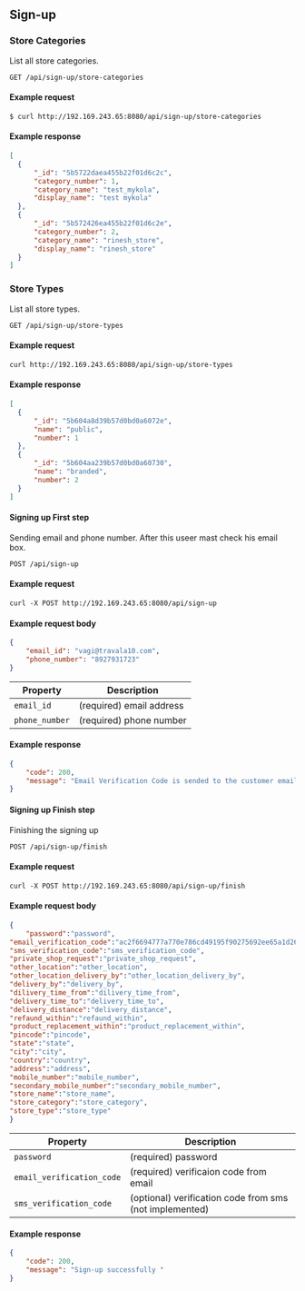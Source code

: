## Sign-up

### Store Categories

List all store categories.

```endpoint
GET /api/sign-up/store-categories
```

#### Example request

```curl
$ curl http://192.169.243.65:8080/api/sign-up/store-categories
```

#### Example response

```json
[
  {
      "_id": "5b5722daea455b22f01d6c2c",
      "category_number": 1,
      "category_name": "test_mykola",
      "display_name": "test mykola"
  },
  {
      "_id": "5b572426ea455b22f01d6c2e",
      "category_number": 2,
      "category_name": "rinesh_store",
      "display_name": "rinesh_store"
  }
]
```

### Store Types

List all store types.

```endpoint
GET /api/sign-up/store-types
```

#### Example request

```curl
curl http://192.169.243.65:8080/api/sign-up/store-types
```

#### Example response

```json
[
  {
      "_id": "5b604a8d39b57d0bd0a6072e",
      "name": "public",
      "number": 1
  },
  {
      "_id": "5b604aa239b57d0bd0a60730",
      "name": "branded",
      "number": 2
  }
]
```

#### Signing up First step
Sending email and phone number. After this useer mast check his email box.

```endpoint
POST /api/sign-up
```

#### Example request

```curl
curl -X POST http://192.169.243.65:8080/api/sign-up
```

#### Example request body

```json
{
	"email_id": "vagi@travala10.com",
	"phone_number": "8927931723"
}
```

Property | Description
---|---
`email_id` | (required) email address
`phone_number` | (required) phone number

#### Example response

```json
{
    "code": 200,
    "message": "Email Verification Code is sended to the customer email"
}
```

#### Signing up Finish step
Finishing the signing up

```endpoint
POST /api/sign-up/finish
```

#### Example request

```curl
curl -X POST http://192.169.243.65:8080/api/sign-up/finish
```

#### Example request body

```json
{
	"password":"password",
"email_verification_code":"ac2f6694777a770e786cd49195f90275692ee65a1d2695a21ec69a05a09f493aa9896c0d67f3a7ead875c62a959acd764621d99ca4d3b0a345672651e055dfe09271955759e1149bf5a7fcb48b4a0aaa97c1280cc259fe821eaf8f818986262a",
"sms_verification_code":"sms_verification_code",
"private_shop_request":"private_shop_request",
"other_location":"other_location",
"other_location_delivery_by":"other_location_delivery_by",
"delivery_by":"delivery_by",
"dilivery_time_from":"dilivery_time_from",
"delivery_time_to":"delivery_time_to",
"delivery_distance":"delivery_distance",
"refaund_within":"refaund_within",
"product_replacement_within":"product_replacement_within",
"pincode":"pincode",
"state":"state",
"city":"city",
"country":"country",
"address":"address",
"mobile_number":"mobile_number",
"secondary_mobile_number":"secondary_mobile_number",
"store_name":"store_name",
"store_category":"store_category",
"store_type":"store_type"
}
```

Property | Description
---|---
`password` | (required) password
`email_verification_code` | (required) verificaion code from email
`sms_verification_code` | (optional) verification code from sms (not implemented) 

#### Example response

```json
{
    "code": 200,
    "message": "Sign-up successfully "
}
```
